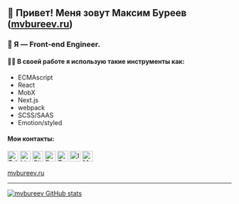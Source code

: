 ## 👋 Привет! Меня зовут Максим Буреев ([mvbureev.ru](https://mvbureev.ru))



### 🦄 Я — Front-end Engineer.



#### 🧑‍💻 В своей работе я использую такие инструменты как:

* ECMAscript
* React
* MobX
* Next.js
* webpack
* SCSS/SAAS
* Emotion/styled



#### Мои контакты:

<a target="_blank" href="https://t.me/mvbureev"><img src="https://mvbureev.ru/images/svg/social/telegram.svg" alt="Telegram" width="24px" height="24px" /></a>   <a target="_blank" href="https://www.linkedin.com/in/bureev/"><img src="https://mvbureev.ru/images/svg/social/linkedin.svg" alt="LinkedIn" width="24px" height="24px" /></a>   <a target="_blank" href="https://gitlab.com/mvbureev"><img src="https://mvbureev.ru/images/svg/social/gitlab.svg" alt="GitLab" width="24px" height="24px" /></a>   <a target="_blank" href="https://www.facebook.com/mvbureev"><img src="https://mvbureev.ru/images/svg/social/facebook.svg" alt="FaceBook" width="24px" height="24px" /></a>   <a target="_blank" href="https://twitter.com/mvbureev"><img src="https://mvbureev.ru/images/svg/social/twitter.svg" alt="Twitter" width="24px" height="24px" /></a>   <a target="_blank" href="https://www.instagram.com/mvbureev/"><img src="https://mvbureev.ru/images/svg/social/instagram.svg" alt="Instagram" width="24px" height="24px" /></a>   <a target="_blank" href="mailto:mvbureev@gmail.com"><img src="https://mvbureev.ru/images/svg/social/mail.svg" alt="Mail" width="24px" height="24px" /></a>

[mvbureev.ru](https://mvbureev.ru)


****

[![mvbureev GitHub stats](https://github-readme-stats.vercel.app/api?username=mvbureev&theme=vue)](https://github.com/mvbureev/github-readme-stats)

